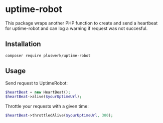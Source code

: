 # uptime-robot

This package wraps another PHP function to create and send a heartbeat for uptime-robot and can log a warning if request was not succesful.

## Installation

```
composer require pluswerk/uptime-robot
```

## Usage
Send request to UptimeRobot:
```php
$heartBeat = new HeartBeat();
$heartBeat->alive($yourUptimeUrl);
```

Throttle your requests with a given time:

```php
$heartBeat->throttledAlive($yourUptimeUrl, 300);
```
